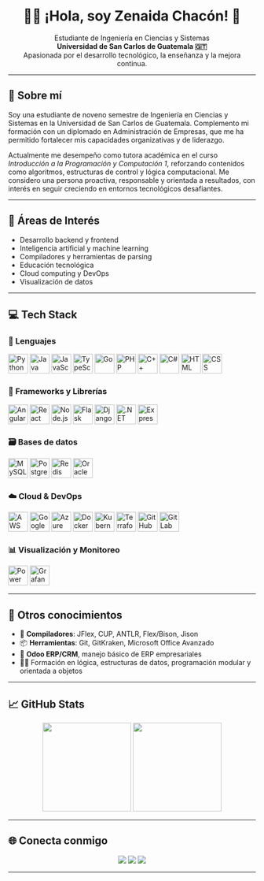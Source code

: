 <h1 align="center">👩‍💻 ¡Hola, soy Zenaida Chacón! 👋</h1>

<p align="center">
  Estudiante de Ingeniería en Ciencias y Sistemas<br>
  <strong>Universidad de San Carlos de Guatemala 🇬🇹</strong><br>
  Apasionada por el desarrollo tecnológico, la enseñanza y la mejora continua.
</p>

---

## 💫 Sobre mí

Soy una estudiante de noveno semestre de Ingeniería en Ciencias y Sistemas en la Universidad de San Carlos de Guatemala. Complemento mi formación con un diplomado en Administración de Empresas, que me ha permitido fortalecer mis capacidades organizativas y de liderazgo.

Actualmente me desempeño como tutora académica en el curso *Introducción a la Programación y Computación 1*, reforzando contenidos como algoritmos, estructuras de control y lógica computacional. Me considero una persona proactiva, responsable y orientada a resultados, con interés en seguir creciendo en entornos tecnológicos desafiantes.

---

## 🧠 Áreas de Interés

- Desarrollo backend y frontend
- Inteligencia artificial y machine learning
- Compiladores y herramientas de parsing
- Educación tecnológica
- Cloud computing y DevOps
- Visualización de datos

---

## 💻 Tech Stack

### 🔷 Lenguajes
<div align="left">
  <img src="https://skillicons.dev/icons?i=py" height="40" title="Python" />
  <img src="https://skillicons.dev/icons?i=java" height="40" title="Java" />
  <img src="https://skillicons.dev/icons?i=js" height="40" title="JavaScript" />
  <img src="https://skillicons.dev/icons?i=ts" height="40" title="TypeScript" />
  <img src="https://skillicons.dev/icons?i=go" height="40" title="Go" />
  <img src="https://skillicons.dev/icons?i=php" height="40" title="PHP" />
  <img src="https://skillicons.dev/icons?i=cpp" height="40" title="C++" />
  <img src="https://skillicons.dev/icons?i=cs" height="40" title="C#" />
  <img src="https://skillicons.dev/icons?i=html" height="40" title="HTML" />
  <img src="https://skillicons.dev/icons?i=css" height="40" title="CSS" />
</div>

### 🚀 Frameworks y Librerías
<div align="left">
  <img src="https://skillicons.dev/icons?i=angular" height="40" title="Angular" />
  <img src="https://skillicons.dev/icons?i=react" height="40" title="React" />
  <img src="https://skillicons.dev/icons?i=nodejs" height="40" title="Node.js" />
  <img src="https://skillicons.dev/icons?i=flask" height="40" title="Flask" />
  <img src="https://skillicons.dev/icons?i=django" height="40" title="Django" />
  <img src="https://skillicons.dev/icons?i=dotnet" height="40" title=".NET" />
  <img src="https://skillicons.dev/icons?i=express" height="40" title="Express.js" />
</div>

### 🗃️ Bases de datos
<div align="left">
  <img src="https://skillicons.dev/icons?i=mysql" height="40" title="MySQL" />
  <img src="https://skillicons.dev/icons?i=postgres" height="40" title="PostgreSQL" />
  <img src="https://skillicons.dev/icons?i=redis" height="40" title="Redis" />
  <img src="https://skillicons.dev/icons?i=oracle" height="40" title="Oracle" />
</div>

### ☁️ Cloud & DevOps
<div align="left">
  <img src="https://skillicons.dev/icons?i=aws" height="40" title="AWS" />
  <img src="https://skillicons.dev/icons?i=gcp" height="40" title="Google Cloud" />
  <img src="https://skillicons.dev/icons?i=azure" height="40" title="Azure" />
  <img src="https://skillicons.dev/icons?i=docker" height="40" title="Docker" />
  <img src="https://skillicons.dev/icons?i=kubernetes" height="40" title="Kubernetes" />
  <img src="https://skillicons.dev/icons?i=terraform" height="40" title="Terraform" />
  <img src="https://skillicons.dev/icons?i=githubactions" height="40" title="GitHub Actions" />
  <img src="https://skillicons.dev/icons?i=gitlab" height="40" title="GitLab CI/CD" />
</div>

### 📊 Visualización y Monitoreo
<div align="left">
  <img src="https://skillicons.dev/icons?i=powerbi" height="40" title="Power BI" />
  <img src="https://skillicons.dev/icons?i=grafana" height="40" title="Grafana" />
</div>

---

## 🧩 Otros conocimientos

- 🧪 **Compiladores**: JFlex, CUP, ANTLR, Flex/Bison, Jison  
- 📦 **Herramientas**: Git, GitKraken, Microsoft Office Avanzado  
- 🧠 **Odoo ERP/CRM**, manejo básico de ERP empresariales  
- 🧑‍🏫 Formación en lógica, estructuras de datos, programación modular y orientada a objetos  

---

## 📈 GitHub Stats

<p align="center">
  <img src="https://github-readme-stats.vercel.app/api?username=ZenaidaChacon&show_icons=true&theme=rose_pine" height="180px" />
  <img src="https://github-readme-stats.vercel.app/api/top-langs/?username=ZenaidaChacon&layout=compact&theme=rose_pine" height="180px" />
</p>

---

## 🌐 Conecta conmigo

<p align="center">
  <a href="mailto:zenaidaichacong@gmail.com"><img src="https://img.shields.io/badge/Email-D14836?style=for-the-badge&logo=gmail&logoColor=white" /></a>
  <a href="https://www.linkedin.com/in/zenaidachacon"><img src="https://img.shields.io/badge/LinkedIn-0A66C2?style=for-the-badge&logo=linkedin&logoColor=white" /></a>
  <a href="https://github.com/ZenaidaChacon"><img src="https://img.shields.io/badge/GitHub-171515?style=for-the-badge&logo=github&logoColor=white" /></a>
</p>

---


